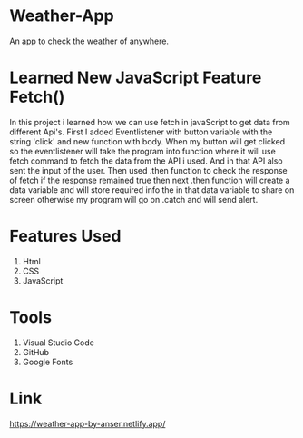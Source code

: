 # Weather-App
An app to check the weather of anywhere.

# Learned New JavaScript Feature Fetch()
In this project i learned how we can use fetch in javaScript to get data from different Api's. First I added Eventlistener with button variable with the string 'click' and new function with body. When my button will get clicked so the eventlistener will take the program into function where it will use fetch command to fetch the data from the API i used. And in that API also sent the input of the user. Then used .then function to check the response of fetch if the response remained true then next .then function will create a data variable and will store required info the in that data variable to share on screen otherwise my program will go on .catch and will send alert. 

# Features Used
1. Html
2. CSS
3. JavaScript

# Tools 
1. Visual Studio Code
2. GitHub
3. Google Fonts

# Link
https://weather-app-by-anser.netlify.app/
